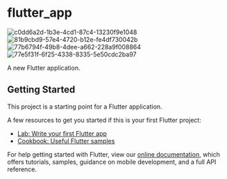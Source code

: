 # flutter_app

![c0dd6a2d-1b3e-4cd1-87c4-13230f9e1048](https://user-images.githubusercontent.com/39213870/105099211-4fe4ee00-5ad1-11eb-831e-9fff32bc85b1.jpg)
![81b9cbd9-57e4-4720-b12e-fe4df730042b](https://user-images.githubusercontent.com/39213870/105099215-51161b00-5ad1-11eb-9dca-6078b1a19d74.jpg)
![77b6794f-49b8-4dee-a662-228a9f008864](https://user-images.githubusercontent.com/39213870/105099218-51161b00-5ad1-11eb-9795-f334969a5aa2.jpg)
![77e5f31f-6f25-4338-8335-5e50cdc2ba97](https://user-images.githubusercontent.com/39213870/105099219-51aeb180-5ad1-11eb-9c1d-ff8cf51d3d3b.jpg)

A new Flutter application.

## Getting Started

This project is a starting point for a Flutter application.

A few resources to get you started if this is your first Flutter project:

- [Lab: Write your first Flutter app](https://flutter.dev/docs/get-started/codelab)
- [Cookbook: Useful Flutter samples](https://flutter.dev/docs/cookbook)

For help getting started with Flutter, view our
[online documentation](https://flutter.dev/docs), which offers tutorials,
samples, guidance on mobile development, and a full API reference.
